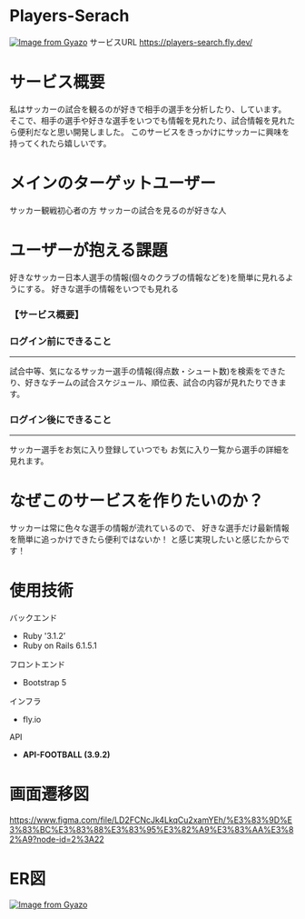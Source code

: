 # Players-Serach
[![Image from Gyazo](https://i.gyazo.com/09d0e3e3cab501334b21eca27197aa6a.png)](https://gyazo.com/09d0e3e3cab501334b21eca27197aa6a)
サービスURL https://players-search.fly.dev/
# サービス概要
私はサッカーの試合を観るのが好きで相手の選手を分析したり、しています。
そこで、相手の選手や好きな選手をいつでも情報を見れたり、試合情報を見れたら便利だなと思い開発しました。
このサービスをきっかけにサッカーに興味を持ってくれたら嬉しいです。

# メインのターゲットユーザー
サッカー観戦初心者の方
サッカーの試合を見るのが好きな人

# ユーザーが抱える課題
好きなサッカー日本人選手の情報(個々のクラブの情報などを)を簡単に見れるようにする。
好きな選手の情報をいつでも見れる



### 【サービス概要】

### ログイン前にできること

---

試合中等、気になるサッカー選手の情報(得点数・シュート数)を検索をできたり、好きなチームの試合スケジュール、順位表、試合の内容が見れたりできます。

### ログイン後にできること

---

サッカー選手をお気に入り登録していつでも
お気に入り一覧から選手の詳細を見れます。
# なぜこのサービスを作りたいのか？
サッカーは常に色々な選手の情報が流れているので、
好きな選手だけ最新情報を簡単に追っかけできたら便利ではないか！
と感じ実現したいと感じたからです！

# 使用技術

バックエンド

- Ruby '3.1.2’
- Ruby on Rails 6.1.5.1

フロントエンド

- Bootstrap 5

インフラ

- fly.io

API

- **API-FOOTBALL (3.9.2)**

# 画面遷移図
https://www.figma.com/file/LD2FCNcJk4LkqCu2xamYEh/%E3%83%9D%E3%83%BC%E3%83%88%E3%83%95%E3%82%A9%E3%83%AA%E3%82%A9?node-id=2%3A22

# ER図
[![Image from Gyazo](https://i.gyazo.com/4f7cdbb941c1ec0c76811a3e049ec93f.png)](https://gyazo.com/4f7cdbb941c1ec0c76811a3e049ec93f)
